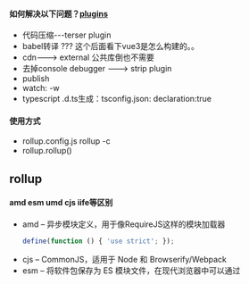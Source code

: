 #### 如何解决以下问题？[plugins](https://github.com/rollup/awesome)
* 代码压缩---terser plugin
* babel转译 ??? 这个后面看下vue3是怎么构建的。。
* cdn---> external 公共库倒也不需要
* 去掉console debugger ---> strip plugin
* publish
* watch: -w
* typescript .d.ts生成：tsconfig.json: declaration:true

#### 使用方式
- rollup.config.js rollup -c
- rollup.rollup()


## rollup

#### amd esm umd cjs iife等区别
* amd – 异步模块定义，用于像RequireJS这样的模块加载器
    ```javascript
    define(function () { 'use strict'; });
    ```
* cjs – CommonJS，适用于 Node 和 Browserify/Webpack
* esm – 将软件包保存为 ES 模块文件，在现代浏览器中可以通过 <script type=module> 标签引入
* iife – 一个自动执行的功能，适合作为<script>标签。（如果要为应用程序创建一个捆绑包，您可能想要使用它，因为它会使文件大小变小。）
* umd – 通用模块定义，以amd，cjs 和 iife 为一体
    ```javascript
    (function (global, factory) {
  typeof exports === 'object' && typeof module !== 'undefined' ? factory(require('loadsh')) :
  typeof define === 'function' && define.amd ? define(['loadsh'], factory) :
  (global = typeof globalThis !== 'undefined' ? globalThis : global || self, factory(global.loadsh)); }(this, (function (loadsh) { 'use strict'; //code 
  })));//#sourceMappingURL=index.js.map

    ```
## rollup Plugin
### strip
```javascript
function strip(options = {}) {
  const include = options.include || '**/*.js';
  const { exclude } = options;
  const filter = createFilter(include, exclude);
  const sourceMap = options.sourceMap !== false;

  const removeDebuggerStatements = options.debugger !== false;
  const functions = (options.functions || ['console.*', 'assert.*']).map((keypath) =>
    keypath.replace(/\*/g, '\\w+').replace(/\./g, '\\s*\\.\\s*')
  );

  const labels = options.labels || [];

  const labelsPatterns = labels.map((l) => `${l}\\s*:`);

  const firstPass = [...functions, ...labelsPatterns];
  if (removeDebuggerStatements) {
    firstPass.push('debugger\\b');
  }

  const reFunctions = new RegExp(`^(?:${functions.join('|')})$`);
  const reFirstpass = new RegExp(`\\b(?:${firstPass.join('|')})`);
  const firstPassFilter = firstPass.length > 0 ? (code) => reFirstpass.test(code) : () => false;
  const UNCHANGED = null;

  return {
    name: 'strip',

    transform(code, id) {
      if (!filter(id) || !firstPassFilter(code)) {
        return UNCHANGED;
      }

      let ast;

      try {
        ast = this.parse(code);
      } catch (err) {
        err.message += ` in ${id}`;
        throw err;
      }

      const magicString = new MagicString(code);
      let edited = false;

      function remove(start, end) {
        while (whitespace.test(code[start - 1])) start -= 1;
        magicString.remove(start, end);
      }

      function isBlock(node) {
        return node && (node.type === 'BlockStatement' || node.type === 'Program');
      }

      function removeExpression(node) {
        const { parent } = node;

        if (parent.type === 'ExpressionStatement') {
          removeStatement(parent);
        } else {
          magicString.overwrite(node.start, node.end, '(void 0)');
        }

        edited = true;
      }

      function removeStatement(node) {
        const { parent } = node;

        if (isBlock(parent)) {
          remove(node.start, node.end);
        } else {
          magicString.overwrite(node.start, node.end, '(void 0);');
        }

        edited = true;
      }

      walk(ast, {
        enter(node, parent) {
          Object.defineProperty(node, 'parent', {
            value: parent,
            enumerable: false,
            configurable: true
          });

          if (sourceMap) {
            magicString.addSourcemapLocation(node.start);
            magicString.addSourcemapLocation(node.end);
          }

          if (removeDebuggerStatements && node.type === 'DebuggerStatement') {
            removeStatement(node);
            this.skip();
          } else if (node.type === 'LabeledStatement') {
            if (node.label && labels.includes(node.label.name)) {
              removeStatement(node);
              this.skip();
            }
          } else if (node.type === 'CallExpression') {
            const keypath = flatten(node.callee);
            if (keypath && reFunctions.test(keypath)) {
              removeExpression(node);
              this.skip();
            }
          }
        }
      });

      if (!edited) {
        return UNCHANGED;
      }

      code = magicString.toString();
      const map = sourceMap ? magicString.generateMap() : null;

      return { code, map };
    }
  };
}
```

## esbuild
[why fast](https://esbuild.github.io/faq/#why-is-esbuild-fast)
- 用go编写，并且编译成native code；JS JIT即时编译性能不高；
- go是为并行设计的，而JS不是。GO可以在线程之间共享内存；
- esbuild从零开始，避免了引用第三方库带来的不同ast之间转译的问题。
- 高效利用内存

cmd/esbuild/main.go主入口文件，cli.Run(osArgs)
pkg/cli/cli.go
pkg/api/api_impl.go

**TODO 学习下GO**